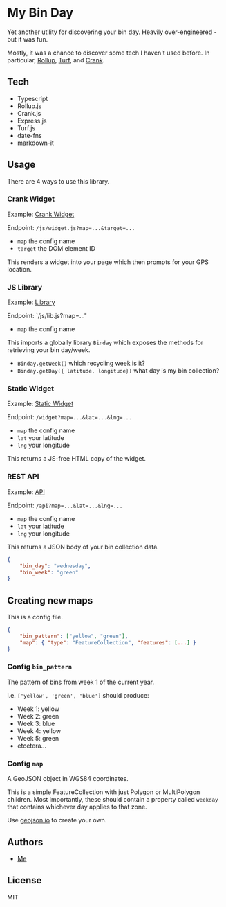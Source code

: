 
# My Bin Day

Yet another utility for discovering your bin day.
Heavily over-engineered - but it was fun.

Mostly, it was a chance to discover some tech I haven't used before.
In particular,
[Rollup](//rollupjs.org),
[Turf](//turfjs.org),
and [Crank](//crank.js.org).


## Tech
- Typescript
- Rollup.js
- Crank.js
- Express.js
- Turf.js
- date-fns
- markdown-it


## Usage

There are 4 ways to use this library.


### Crank Widget

Example: [Crank Widget](https://my-bin-day.herokuapp.com/examples/widget.html)

Endpoint: `/js/widget.js?map=...&target=...`

- `map` the config name
- `target` the DOM element ID

This renders a widget into your page which then prompts for your GPS location.


### JS Library

Example: [Library](https://my-bin-day.herokuapp.com/examples/lib.html)

Endpoint: `/js/lib.js?map=..."

- `map` the config name

This imports a globally library `Binday` which exposes the methods
for retrieving your bin day/week.

- `Binday.getWeek()` which recycling week is it?
- `Binday.getDay({ latitude, longitude})` what day is my bin collection?


### Static Widget

Example: [Static Widget](https://my-bin-day.herokuapp.com/examples/static.html)

Endpoint: `/widget?map=...&lat=...&lng=...`

- `map` the config name
- `lat` your latitude
- `lng` your longitude

This returns a JS-free HTML copy of the widget.


### REST API

Example: [API](https://my-bin-day.herokuapp.com/examples/api.html)

Endpoint: `/api?map=...&lat=...&lng=...`

- `map` the config name
- `lat` your latitude
- `lng` your longitude

This returns a JSON body of your bin collection data.

```json
{
    "bin_day": "wednesday",
    "bin_week": "green"
}
```


## Creating new maps

This is a config file.

```json
{
    "bin_pattern": ["yellow", "green"],
    "map": { "type": "FeatureCollection", "features": [...] }
}
```


### Config `bin_pattern`

The pattern of bins from week 1 of the current year.

i.e. `['yellow', 'green', 'blue']` should produce:

- Week 1: yellow
- Week 2: green
- Week 3: blue
- Week 4: yellow
- Week 5: green
- etcetera...


### Config `map`

A GeoJSON object in WGS84 coordinates.

This is a simple FeatureCollection with just Polygon or MultiPolygon
children. Most importantly, these should contain a property called `weekday`
that contains whichever day applies to that zone.

Use [geojson.io](geojson.io) to create your own.


## Authors

- [Me](//gwilyn.com)


## License

MIT
